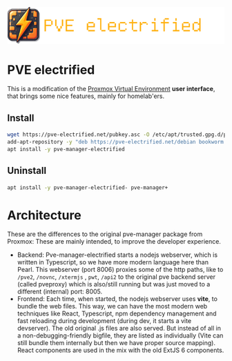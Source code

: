 ![](docs/images/pve-electrified_logo_text.png)

# PVE electrified

This is a modification of the [Proxmox Virtual Environment](https://www.proxmox.com/en/products/proxmox-virtual-environment/overview) 
**user interface**, that brings some nice features, mainly for homelab'ers.


## Install

````bash
wget https://pve-electrified.net/pubkey.asc -O /etc/apt/trusted.gpg.d/pve-electrified.asc
add-apt-repository -y "deb https://pve-electrified.net/debian bookworm main"
apt install -y pve-manager-electrified
````

## Uninstall

````bash
apt install -y pve-manager-electrified- pve-manager+
````


# Architecture
These are the differences to the original pve-manager package from Proxmox: These are mainly intended, to improve the developer experience.

- Backend:
  Pve-manager-electrified starts a nodejs webserver, which is written in Typescript, so we have more modern language
  here than Pearl. This webserver (port 8006) proxies some of the http paths, like to `/pve2`, `/novnc`, `/xtermjs`
  , `pwt`, `/api2` to the original pve backend server (called pveproxy)
  which is also/still running but was just moved to a different (internal) port: 8005.
- Frontend:
  Each time, when started, the nodejs webserver uses **vite**, to bundle the web files. This way, we can have the most modern web
  techniques like React, Typescript, npm dependency management and fast reloading during development (during dev, it starts a vite devserver). The old original
  .js files are also served. But instead of all in a non-debugging-friendly bigfile, they are listed as individually (Vite can still bundle them internally but then we have proper source mapping).
  React components are used in the mix with the old ExtJS 6 components.